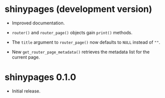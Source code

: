 # shinypages (development version)

* Improved documentation.

* `router()` and `router_page()` objects gain `print()` methods.

* The `title` argument to `router_page()` now defaults to `NULL` instead of
  `""`.
  
* New `get_router_page_metadata()` retrieves the metadata list for the current
  page.

# shinypages 0.1.0

* Initial release.
